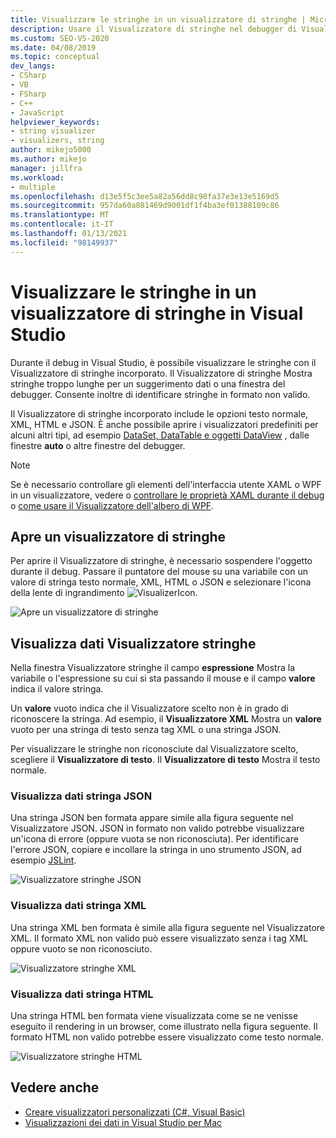 ```yaml
---
title: Visualizzare le stringhe in un visualizzatore di stringhe | Microsoft Docs
description: Usare il Visualizzatore di stringhe nel debugger di Visual Studio per visualizzare stringhe di testo, XML, HTML e JSON. È possibile visualizzare altri tipi di oggetti, inclusi DataSet e DataTable.
ms.custom: SEO-VS-2020
ms.date: 04/08/2019
ms.topic: conceptual
dev_langs:
- CSharp
- VB
- FSharp
- C++
- JavaScript
helpviewer_keywords:
- string visualizer
- visualizers, string
author: mikejo5000
ms.author: mikejo
manager: jillfra
ms.workload:
- multiple
ms.openlocfilehash: d13e5f5c3ee5a82a56dd8c98fa37e3e13e5169d5
ms.sourcegitcommit: 957da60a881469d9001df1f4ba3ef01388109c86
ms.translationtype: MT
ms.contentlocale: it-IT
ms.lasthandoff: 01/13/2021
ms.locfileid: "98149937"
---
```

# <a name="view-strings-in-a-string-visualizer-in-visual-studio"></a>Visualizzare le stringhe in un visualizzatore di stringhe in Visual Studio

Durante il debug in Visual Studio, è possibile visualizzare le stringhe con il Visualizzatore di stringhe incorporato. Il Visualizzatore di stringhe Mostra stringhe troppo lunghe per un suggerimento dati o una finestra del debugger. Consente inoltre di identificare stringhe in formato non valido.

Il Visualizzatore di stringhe incorporato include le opzioni testo normale, XML, HTML e JSON. È anche possibile aprire i visualizzatori predefiniti per alcuni altri tipi, ad esempio [DataSet, DataTable e oggetti DataView](../debugger/dataset-visualizer-dialog-box.md) , dalle finestre **auto** o altre finestre del debugger.

> [!NOTE]
> Se è necessario controllare gli elementi dell'interfaccia utente XAML o WPF in un visualizzatore, vedere o [controllare le proprietà XAML durante il debug](../xaml-tools/inspect-xaml-properties-while-debugging.md) o [come usare il Visualizzatore dell'albero di WPF](../debugger/how-to-use-the-wpf-tree-visualizer.md).

## <a name="open-a-string-visualizer"></a>Apre un visualizzatore di stringhe

Per aprire il Visualizzatore di stringhe, è necessario sospendere l'oggetto durante il debug. Passare il puntatore del mouse su una variabile con un valore di stringa testo normale, XML, HTML o JSON e selezionare l'icona della lente di ingrandimento ![VisualizerIcon](../debugger/media/dbg-tips-visualizer-icon.png "Icona del Visualizzatore").

![Apre un visualizzatore di stringhe](../debugger/media/dbg-tips-string-visualizers.png "Apri Visualizzatore stringhe")

## <a name="view-string-visualizer-data"></a>Visualizza dati Visualizzatore stringhe

Nella finestra Visualizzatore stringhe il campo **espressione** Mostra la variabile o l'espressione su cui si sta passando il mouse e il campo **valore** indica il valore stringa.

Un **valore** vuoto indica che il Visualizzatore scelto non è in grado di riconoscere la stringa. Ad esempio, il **Visualizzatore XML** Mostra un **valore** vuoto per una stringa di testo senza tag XML o una stringa JSON.

Per visualizzare le stringhe non riconosciute dal Visualizzatore scelto, scegliere il **Visualizzatore di testo**. Il **Visualizzatore di testo** Mostra il testo normale.

### <a name="view-json-string-data"></a>Visualizza dati stringa JSON

Una stringa JSON ben formata appare simile alla figura seguente nel Visualizzatore JSON. JSON in formato non valido potrebbe visualizzare un'icona di errore (oppure vuota se non riconosciuta). Per identificare l'errore JSON, copiare e incollare la stringa in uno strumento JSON, ad esempio [JSLint](https://www.jslint.com/).

![Visualizzatore stringhe JSON](../debugger/media/dbg-tips-string-visualizer-json.png "Visualizzatore stringhe JSON")

### <a name="view-xml-string-data"></a>Visualizza dati stringa XML

Una stringa XML ben formata è simile alla figura seguente nel Visualizzatore XML. Il formato XML non valido può essere visualizzato senza i tag XML oppure vuoto se non riconosciuto.

![Visualizzatore stringhe XML](../debugger/media/dbg-string-visualizers-xml.png "Visualizzatore stringhe XML")

### <a name="view-html-string-data"></a>Visualizza dati stringa HTML

Una stringa HTML ben formata viene visualizzata come se ne venisse eseguito il rendering in un browser, come illustrato nella figura seguente. Il formato HTML non valido potrebbe essere visualizzato come testo normale.

![Visualizzatore stringhe HTML](../debugger/media/dbg-string-visualizers-html.png "Visualizzatore stringhe HTML")

## <a name="see-also"></a>Vedere anche

- [Creare visualizzatori personalizzati (C#, Visual Basic)](../debugger/create-custom-visualizers-of-data.md)
- [Visualizzazioni dei dati in Visual Studio per Mac](/visualstudio/mac/data-visualizations)